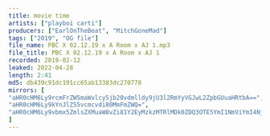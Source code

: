 ```yaml
---
title: movie time
artists: ["playboi carti"]
producers: ["EarlOnTheBeat", "MitchGoneMad"]
tags: ["2019", "OG file"]
file_name: PBC X 02.12.19 x A Room x AJ 1.mp3
file_title: PBC X 02.12.19 x A Room x AJ 1
recorded: 2019-02-12
leaked: 2022-04-28
length: 2:41
md5: db439c91dc191cc65ab13383dc270778
mirrors: [
"aHR0cHM6Ly9rcmFrZW5maWxlcy5jb20vdmlldy9jU3l2RmYyVGJwL2ZpbGUuaHRtbA==",
"aHR0cHM6Ly9kYnJlZS5vcmcvdi80MmFmZWQ=",
"aHR0cHM6Ly9vbmx5ZmlsZXMuaW8vZi81Y2EyMzkzMTRlMDk0ZDQ3OTE5YmI1NmViYmI4NjJmMQ=="
]
---
```

